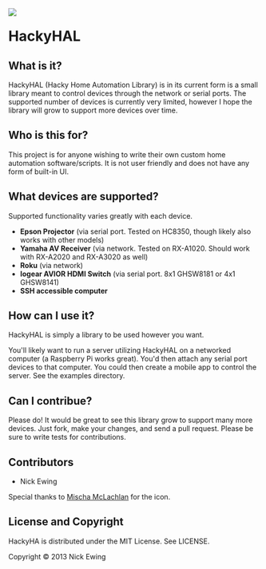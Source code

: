 <img src="https://raw.github.com/nickewing/hacky_hal/master/support/hal-9000.png" style="float: left; padding-right: 10px;" />

HackyHAL
========

What is it?
-----------

HackyHAL (Hacky Home Automation Library) is in its current form is a small library meant to control devices
through the network or serial ports.  The supported number of devices is
currently very limited, however I hope the library will grow to support more devices over time.

Who is this for?
----------------
This project is for anyone wishing to write their own custom home automation
software/scripts.  It is not user friendly and does not have any form of
built-in UI.

What devices are supported?
---------------------------
Supported functionality varies greatly with each device.

* **Epson Projector** (via serial port.  Tested on HC8350, though likely also
  works with other models)
* **Yamaha AV Receiver** (via network.  Tested on RX-A1020.  Should work with
  RX-A2020 and RX-A3020 as well)
* **Roku** (via network)
* **Iogear AVIOR HDMI Switch** (via serial port. 8x1 GHSW8181 or 4x1 GHSW8141)
* **SSH accessible computer**

How can I use it?
-------------------
HackyHAL is simply a library to be used however you want.

You'll likely want to run a server utilizing HackyHAL on a networked computer (a
Raspberry Pi works great).
You'd then attach any serial port devices to that computer.  You could then
create a mobile app to control the server.  See the examples directory.

Can I contribue?
----------------
Please do!  It would be great to see this library grow to support many more
devices.  Just fork, make your changes, and send a pull request.  Please be sure
to write tests for contributions.

Contributors
------------
* Nick Ewing

Special thanks to [Mischa McLachlan](https://www.iconfinder.com/icons/27626/9000_hal_light_red_space_icon) for the icon.

License and Copyright
---------------------

HackyHA is distributed under the MIT License.  See LICENSE.

Copyright © 2013 Nick Ewing

